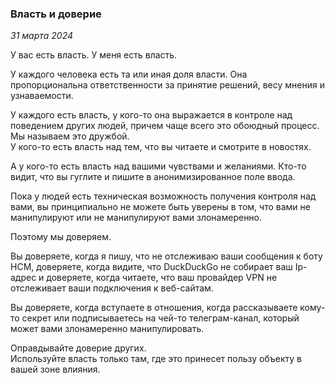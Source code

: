 ### Власть и доверие
*31 марта 2024*  

У вас есть власть. У меня есть власть.

У каждого человека есть та или иная доля власти. Она пропорциональна ответственности за принятие решений, весу мнения и узнаваемости.

У каждого есть власть, у кого-то она выражается в контроле над поведением других людей, причем чаще всего это обоюдный процесс. Мы называем это дружбой.  
У кого-то есть власть над тем, что вы читаете и смотрите в новостях.

А у кого-то есть власть над вашими чувствами и желаниями. Кто-то видит, что вы гуглите и пишите в анонимизированное поле ввода.

Пока у людей есть техническая возможность получения контроля над вами, вы принципиально не можете быть уверены в том, что вами не манипулируют или не манипулируют вами злонамеренно.

Поэтому мы доверяем.

Вы доверяете, когда я пишу, что не отслеживаю ваши сообщения к боту НСМ, доверяете, когда видите, что DuckDuckGo не собирает ваш Ip-адрес и доверяете, когда читаете, что ваш провайдер VPN не отслеживает ваши подключения к веб-сайтам.

Вы доверяете, когда вступаете в отношения, когда рассказываете кому-то секрет или подписываетесь на чей-то телеграм-канал, который может вами злонамеренно манипулировать.

Оправдывайте доверие других.  
Используйте власть только там, где это принесет пользу объекту в вашей зоне влияния.
